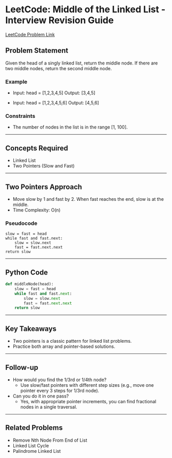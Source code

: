 # LeetCode: Middle of the Linked List - Interview Revision Guide

[LeetCode Problem Link](https://leetcode.com/problems/middle-of-the-linked-list/description/)

## Problem Statement
Given the head of a singly linked list, return the middle node. If there are two middle nodes, return the second middle node.

### Example
- Input: head = [1,2,3,4,5]
  Output: [3,4,5]

- Input: head = [1,2,3,4,5,6]
  Output: [4,5,6]

### Constraints
- The number of nodes in the list is in the range [1, 100].

---

## Concepts Required
- Linked List
- Two Pointers (Slow and Fast)

---

## Two Pointers Approach
- Move slow by 1 and fast by 2. When fast reaches the end, slow is at the middle.
- Time Complexity: O(n)

### Pseudocode
```
slow = fast = head
while fast and fast.next:
    slow = slow.next
    fast = fast.next.next
return slow
```

---

## Python Code
```python
def middleNode(head):
    slow = fast = head
    while fast and fast.next:
        slow = slow.next
        fast = fast.next.next
    return slow
```

---

## Key Takeaways
- Two pointers is a classic pattern for linked list problems.
- Practice both array and pointer-based solutions.

---

## Follow-up
- How would you find the 1/3rd or 1/4th node?
  - Use slow/fast pointers with different step sizes (e.g., move one pointer every 3 steps for 1/3rd node).
- Can you do it in one pass?
  - Yes, with appropriate pointer increments, you can find fractional nodes in a single traversal.

---

## Related Problems
- Remove Nth Node From End of List
- Linked List Cycle
- Palindrome Linked List
